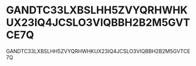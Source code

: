 # GANDTC33LXBSLHH5ZVYQRHWHKUX23IQ4JCSLO3VIQBBH2B2M5GVTCE7Q
GANDTC33LXBSLHH5ZVYQRHWHKUX23IQ4JCSLO3VIQBBH2B2M5GVTCE7Q
